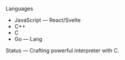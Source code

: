 Languages
- JavaScript &mdash; React/Svelte
- C++
- C
- Go &mdash; Lang

Status &mdash; Crafting powerful interpreter with C.
